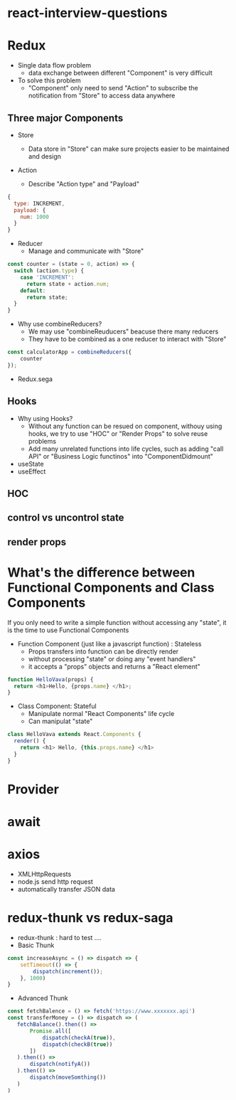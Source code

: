 # react-interview-questions



# Redux

- Single data flow problem
    - data exchange between different "Component" is very difficult
- To solve this problem
    - "Component" only need to send "Action" to subscribe the notification from "Store" 
                        to access data anywhere


## Three major Components
- Store
    - Data store in "Store" can make sure projects easier to be maintained and design

- Action 
    - Describe "Action type" and "Payload"

```javascript
{
  type: INCREMENT,  
  payload: {
    num: 1000
  }  
}
```

- Reducer
    - Manage and communicate with "Store"

```javascript
const counter = (state = 0, action) => {
  switch (action.type) {
    case 'INCREMENT':
      return state + action.num;    
    default:
      return state;
  }
}
```


- Why use combineReducers?
    - We may use "combineReuducers" beacuse there many reducers
    - They have to be combined as a one reducer to interact with "Store"

```javascript
const calculatorApp = combineReducers({
    counter
});
```

- Redux.sega


## Hooks
- Why using Hooks?
  - Without any function can be resued on component, withouy using hooks, we try to use "HOC" or "Render Props" to solve reuse problems
  - Add many unrelated functions into life cycles, such as adding "call API" or "Business Logic functinos" into "ComponentDidmount"
- useState
- useEffect
    
## HOC

## control vs uncontrol state

## render props

# What's the difference between Functional Components and Class Components
If you only need to write a simple function without accessing any "state", it is the time to use Functional Components

- Function Component (just like a javascript function) : Stateless
  - Props transfers into function can be directly render
  - without processing "state" or doing any "event handlers"
  - it accepts a "props" objects and returns a "React element"

```javascript
function HelloVava(props) {
  return <h1>Hello, {props.name} </h1>;
}
```

- Class Component: Stateful
  - Manipulate normal "React Components" life cycle
  - Can manipulat "state" 
  
```javascript
class HelloVava extends React.Components {
  render() {
    return <h1> Hello, {this.props.name} </h1>
  }
}
```

# Provider

# await

# axios
 - XMLHttpRequests
 - node.js send http request
 - automatically transfer JSON data
 
# redux-thunk vs redux-saga

 - redux-thunk : hard to test ....
 - Basic Thunk 
```javascript
const increaseAsync = () => dispatch => {
    setTimeout(() => {
        dispatch(increment());
    }, 1000)
} 
```
 - Advanced Thunk 
 ```javascript
 const fetchBalence = () => fetch('https://www.xxxxxxx.api')
 const transferMoney = () => dispatch => (
    fetchBalance().then(() => 
        Promise.all([
            dispatch(checkA(true)),
            dispatch(checkB(true))
        ])
    ).then(() =>
        dispatch(notifyA())
    ).then(() =>
        dispatch(moveSomthing())
    )
 )  
 ```
   
 
